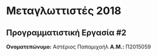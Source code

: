 # Μεταγλωττιστές 2018
## Προγραμματιστική Εργασία #2

**Ονοματεπώνυμο:** Αστέριος Παπαμιχαήλ
**Α.Μ.:** Π2015059


